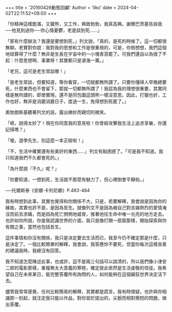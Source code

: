 +++
title = '20160426動態回顧'
Author = 'liko'
date = 2024-04-02T22:11:52+08:00
+++
  

「你精神這樣飽滿，又獵熊，又工作，興致勃勃，我真高興。謝爾巴茨基告訴我──他見到過你──你心情憂鬱，老是談到死......」

「那有什麼辦法？我還是要想到死，」列文說，「真的，是死的時候了。這一切都很無聊。老實對你說：我對我的思想和工作是很重視的，可是，你倒想想，我們這個地球算得了什麼？無非是生長在宇宙中的一小塊青苔罷了。可我們還自以為很了不起：什麼思想啊、事業呀！其實都只是滄海一粟。」

「老兄，這可是老生常談哪！」

「是老生常談，但要知道，等你看穿，一切就都無所謂了。只要你懂得人早晚總要死，什麼東西也不會留下，那就一切都無所謂了！我認為我的理想很重要，其實同樣是無所謂的，即使實現，還不是同包圍這頭熊一樣沒意思。因此，打獵也好，工作也好，無非是消磨消磨日子，度過一生，免得想到死罷了。」

奧勃朗斯基聽著列文的話，露出微妙而親切的微笑。

「嗬，說得太妙了！現在你同意我的意見啦！你曾經攻擊我生活上追求享樂，你還記得嗎？」

「噯，道學先生，別這麼一本正經啦！」

「不，生活中確實還有些美好的東西......」列文有點困惑了。「可是我不知道。我只知道我們不久都會死的。」

「為什麼說『不久』呢？」

「你要知道，一想到死，生活就不那麼有魅力了，但心裡倒會平靜些。」

  

──托爾斯泰《安娜‧卡列尼娜》P.483-484

  

我有時想到此事，其實也覺得和你關係不大，只是，若要解釋，我會說是因為你的緣故。其實也許不是，是因為哲生。就像列文不是因為被自己對吉娣熱烈的愛情淹沒而前去求婚，而是因為死亡惘惘地威脅，推著他往生命中唯一光亮的地方走去。也許如你所說，你是我認識世界的介面，我只是像打開一扇窗那樣，開始探索與你有關之事，當然也包括哲生。

這件事情和你沒有關係，我只是決定要去生活而已，我至今仍不確定那是什麼，只是決定了。一個比較簡單的解釋，我會說，我答應你不要死，但當你每次這樣良善的建議我時，我總沒有回答。

我不知道怎麼陳述此事，也或許，這不是兩三句話可以說清的，所以我們像小津安二郎的電影那樣，重複無太大意義的寒暄，確定彼此依然是生活虔敬的信徒。我希望自己在未來某日，能完整答覆所有詢問的人，如何能夠在這個癲狂世界決定活下去。

儘管我常常感覺，任何比較簡易的解釋，其實都是謊言。我有時懷疑，也許與你相識那一刻起，就注定我只能以作品，對你習於提出的，尖銳而相對簡短的問題，做出答覆。